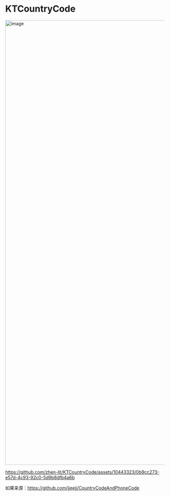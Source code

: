 # KTCountryCode


<img width="1400" alt="image" src="https://github.com/zhen-lit/KTCountryCode/assets/10443323/d7147173-30db-4a1a-9e7c-2c23cb0c5299">


https://github.com/zhen-lit/KTCountryCode/assets/10443323/0b9cc273-e57d-4c93-92c0-5d9b8dfb4a6b

如果来源：https://github.com/jjeejj/CountryCodeAndPhoneCode

